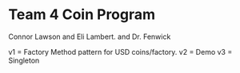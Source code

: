 # Team 4 Coin Program
Connor Lawson and Eli Lambert.
and Dr. Fenwick

v1 = Factory Method pattern for USD coins/factory.
v2 = Demo
v3 = Singleton

